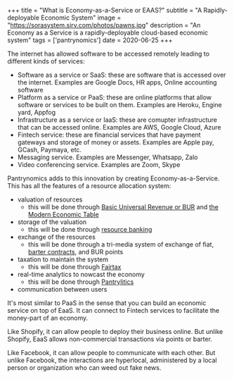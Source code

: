 +++
title = "What is Economy-as-a-Service or EAAS?"
subtitle = "A Rapidly-deployable Economic System"
image = "https://sorasystem.sirv.com/photos/pawns.jpg"
description = "An Economy as a Service is a rapidly-deployable cloud-based economic system"
tags = ['pantrynomics']
date = 2020-06-25
+++

The internet has allowed software to be accessed remotely leading to different kinds of services:

- Software as a service or SaaS: these are software that is accessed over the internet. Examples are Google Docs, HR apps, Online accounting software
- Platform as a service or PaaS: these are online platforms that allow software or services to be built on them. Examples are Heroku, Engine yard, Appfog 
- Infrastructure as a service or IaaS: these are comupter infrastructure that can be accessed online. Examples are AWS, Google Cloud, Azure
- Fintech service: these are financial services that have payment gateways and storage of money or assets. Examples are Apple pay, GCash, Paymaya, etc. 
- Messaging service. Examples are Messenger, Whatsapp, Zalo 
- Video conferencing service. Examples are Zoom, Skype

Pantrynomics adds to this innovation by creating Economy-as-a-Service. This has all the features of a resource allocation system:

- valuation of resources
  - this will be done through [Basic Universal Revenue or BUR](https://superphysics.one/articles/pantrynomics/what-is-basic-universal-revenue) and [the Modern Economic Table](https://superphysics.one/articles/pantrynomics/the-modern-economic-table) 
- storage of the valuation
  - this will be done through [resource banking](https://superphysics.one/articles/pantrynomics/what-are-resource-credits) 
- exchange of the resources
  - this will be done through a tri-media system of exchange of fiat, [barter contracts](https://superphysics.one/articles/pantrynomics/why-business-is-immoral), and BUR points
- taxation to maintain the system
  - this will be done through [Fairtax](https://superphysics.one/articles/pantrynomics/what-is-fairtax-of-adam-smith)
- real-time analytics to nowcast the economy
  - this will be done through [Pantrylitics](https://pantrypoints.com/pantrylitics)
- communication between users


It's most similar to PaaS in the sense that you can build an economic service on top of EaaS. It can connect to Fintech services to facilitate the money-part of an economy. 

Like Shopify, it can allow people to deploy their business online. But unlike Shopify, EaaS allows non-commercial transactions via points or barter. 

Like Facebook, it can allow people to communicate with each other. But unlike Facebook, the interactions are hyperlocal, administered by a local person or organization who can weed out fake news. 
